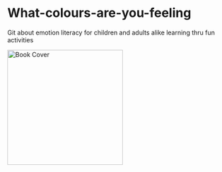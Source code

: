 # What-colours-are-you-feeling
Git about emotion literacy for children and adults alike learning thru fun activities

<img width="261" alt="Book Cover" src="https://user-images.githubusercontent.com/80872611/115174375-b9d65900-a0fb-11eb-8687-fc8cec2c6039.png">



